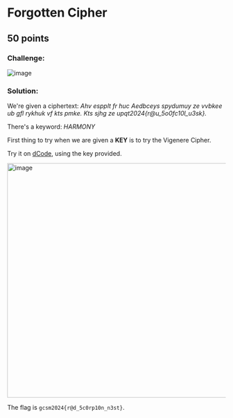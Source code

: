 # Forgotten Cipher
## 50 points

### Challenge:
![image](https://github.com/user-attachments/assets/f9176aa6-93cf-440c-ad0e-857d25dc736c)

### Solution:
We're given a ciphertext: *Ahv espplt fr huc Aedbceys spydumuy ze vvbkee ub gfl rykhuk vf kts pmke. Kts sjhg ze upqt2024{r@u_5o0fc10l_u3sk}.*

There's a keyword: *HARMONY*

First thing to try when we are given a **KEY** is to try the Vigenere Cipher.

Try it on [dCode](https://www.dcode.fr/vigenere-cipher), using the key provided.

<img width="1084" height="542" alt="image" src="https://github.com/user-attachments/assets/4d33ae5d-5c4d-40f3-a1a9-852036d015e1" />

The flag is `gcsm2024{r@d_5c0rp10n_n3st}`.
